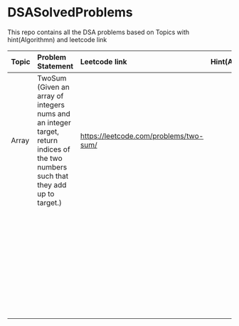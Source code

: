 # DSASolvedProblems
This repo contains all the DSA problems based on Topics with hint(Algorithmn) and leetcode link

| Topic      | Problem Statement |  Leetcode link   |    Hint(Algorithmn)   | 
| :---        |:----   |:--- | :---     |
|  Array     |    TwoSum (Given an array of integers nums and an integer target, return indices of the two numbers such that they add up to target.)    | https://leetcode.com/problems/two-sum/  |                               |
|       |        |    |                               |
|    |         |      |                               |
|       |        |   |                               |
|       |        |    |                               |
|    |         |      |                               |
|       |        |   |                               |
|       |        |    |                               |
|    |         |      |                               |
|       |        |   |                               |
|       |        |    |                               |
|    |         |      |                               |
|       |        |   |                               |
|       |        |    |                               |
|    |         |      |                               |
|       |        |   |                               |
|       |        |    |                               |
|    |         |      |                               |
|       |        |   |                               |
|       |        |    |                               |
|    |         |      |                               |
|       |        |   |                               |
|       |        |    |                               |
|    |         |      |                               |
|       |        |   |                               |
|       |        |    |                               |
|    |         |      |                               |
|       |        |   |                               |
|       |        |    |                               |
|    |         |      |                               |
|       |        |   |                               |
|       |        |    |                               |
|    |         |      |                               |
|       |        |   |                               |
|       |        |    |                               |
|    |         |      |                               |
|       |        |   |                               |
|       |        |    |                               |
|    |         |      |                               |
|       |        |   |                               |
|       |        |    |                               |
|    |         |      |                               |
